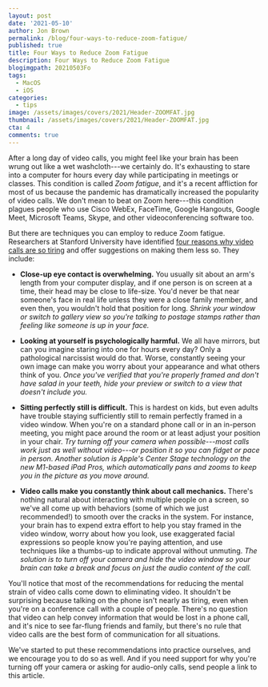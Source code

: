 ```yaml
---
layout: post
date: '2021-05-10'
author: Jon Brown
permalink: /blog/four-ways-to-reduce-zoom-fatigue/
published: true
title: Four Ways to Reduce Zoom Fatigue
description: Four Ways to Reduce Zoom Fatigue
blogimgpath: 20210503Fo
tags:
  - MacOS
  - iOS
categories:
  - tips
image: /assets/images/covers/2021/Header-ZOOMFAT.jpg
thumbnail: /assets/images/covers/2021/Header-ZOOMFAT.jpg
cta: 4
comments: true
---
```

After a long day of video calls, you might feel like your brain has been
wrung out like a wet washcloth---we certainly do. It's exhausting to
stare into a computer for hours every day while participating in
meetings or classes. This condition is called *Zoom fatigue*, and it's a
recent affliction for most of us because the pandemic has dramatically
increased the popularity of video calls. We don't mean to beat on Zoom
here---this condition plagues people who use Cisco WebEx, FaceTime,
Google Hangouts, Google Meet, Microsoft Teams, Skype, and other
videoconferencing software too.

But there are techniques you can employ to reduce Zoom fatigue.
Researchers at Stanford University have identified [four reasons why
video calls are so
tiring](https://news.stanford.edu/2021/02/23/four-causes-zoom-fatigue-solutions/)
and offer suggestions on making them less so. They include:

-   **Close-up eye contact is overwhelming.** You usually sit about an
    arm's length from your computer display, and if one person is on
    screen at a time, their head may be close to life-size. You'd never
    be that near someone's face in real life unless they were a close
    family member, and even then, you wouldn't hold that position for
    long. *Shrink your window or switch to gallery view so you're
    talking to postage stamps rather than feeling like someone is up in
    your face.*

-   **Looking at yourself is psychologically harmful.** We all have
    mirrors, but can you imagine staring into one for hours every day?
    Only a pathological narcissist would do that. Worse, constantly
    seeing your own image can make you worry about your appearance and
    what others think of you. *Once you've verified that you're properly
    framed and don't have salad in your teeth, hide your preview or
    switch to a view that doesn't include you.*

-   **Sitting perfectly still is difficult.** This is hardest on kids,
    but even adults have trouble staying sufficiently still to remain
    perfectly framed in a video window. When you're on a standard phone
    call or in an in-person meeting, you might pace around the room or
    at least adjust your position in your chair. *Try turning off your
    camera when possible---most calls work just as well without
    video---or position it so you can fidget or pace in person. Another
    solution is Apple's Center Stage technology on the new M1-based iPad
    Pros, which automatically pans and zooms to keep you in the picture
    as you move around.*

-   **Video calls make you constantly think about call mechanics.**
    There's nothing natural about interacting with multiple people on a
    screen, so we've all come up with behaviors (some of which we just
    recommended!) to smooth over the cracks in the system. For instance,
    your brain has to expend extra effort to help you stay framed in the
    video window, worry about how you look, use exaggerated facial
    expressions so people know you're paying attention, and use
    techniques like a thumbs-up to indicate approval without unmuting.
    *The solution is to turn off your camera and hide the video window
    so your brain can take a break and focus on just the audio content
    of the call.*

You'll notice that most of the recommendations for reducing the mental
strain of video calls come down to eliminating video. It shouldn't be
surprising because talking on the phone isn't nearly as tiring, even
when you're on a conference call with a couple of people. There's no
question that video can help convey information that would be lost in a
phone call, and it's nice to see far-flung friends and family, but
there's no rule that video calls are the best form of communication for
all situations.

We've started to put these recommendations into practice ourselves, and
we encourage you to do so as well. And if you need support for why
you're turning off your camera or asking for audio-only calls, send
people a link to this article.